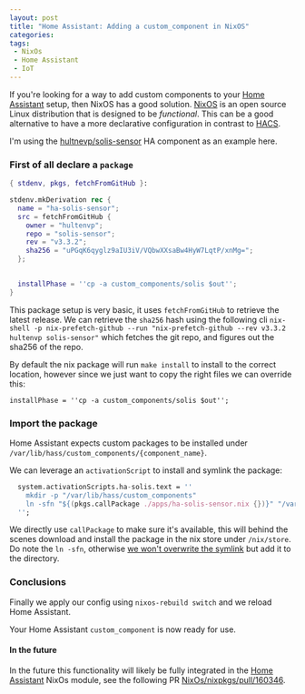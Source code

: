 ```yaml
---
layout: post
title: "Home Assistant: Adding a custom_component in NixOS"
categories: 
tags:
 - NixOs
 - Home Assistant
 - IoT
---
```


If you're looking for a way to add custom components to your [Home Assistant](https://home-assistant.io/) setup, then NixOS has a good solution. [NixOS](https://nixos.org) is an open source Linux distribution that is designed to be _functional_. This can be a good alternative to have a more declarative configuration in contrast to [HACS](https://hacs.xyz/). 

I'm using the [hultnevp/solis-sensor](https://github.com/hultenvp/solis-sensor) HA component as an example here.

### First of all declare a `package`

```nix
{ stdenv, pkgs, fetchFromGitHub }:

stdenv.mkDerivation rec {
  name = "ha-solis-sensor";
  src = fetchFromGitHub {
    owner = "hultenvp";
    repo = "solis-sensor";
    rev = "v3.3.2";
    sha256 = "uPGqK6qyglz9aIU3iV/VQbwXXsaBw4HyW7LqtP/xnMg=";
  };

  
  installPhase = ''cp -a custom_components/solis $out'';
}
```

This package setup is very basic, it uses `fetchFromGitHub` to retrieve the latest release. We can retrieve the `sha256` hash using the following cli `nix-shell -p nix-prefetch-github --run "nix-prefetch-github --rev v3.3.2 hultenvp solis-sensor"` which fetches the git repo, and figures out the sha256 of the repo. 

By default the nix package will run `make install` to install to the correct location, however since we just want to copy the right files we can override this: 

`installPhase = ''cp -a custom_components/solis $out'';`

### Import the package

Home Assistant expects custom packages to be installed under `/var/lib/hass/custom_components/{component_name}`. 

We can leverage an `activationScript` to install and symlink the package:

```nix
  system.activationScripts.ha-solis.text = ''
    mkdir -p "/var/lib/hass/custom_components"
    ln -sfn "${(pkgs.callPackage ./apps/ha-solis-sensor.nix {})}" "/var/lib/hass/custom_components/solis"
  '';  
```

We directly use `callPackage` to make sure it's available, this will behind the scenes download and install the package in the nix store under `/nix/store`. Do note the `ln -sfn`, otherwise [we won't overwrite the symlink](https://unix.stackexchange.com/questions/207294/create-symlink-overwrite-if-one-exists/207296#207296) but add it to the directory.

### Conclusions 

Finally we apply our config using `nixos-rebuild switch` and we reload Home Assistant. 

Your Home Assistant `custom_component` is now ready for use. 

#### In the future

In the future this functionality will likely be fully integrated in the [Home Assistant](https://search.nixos.org/options?channel=22.11&from=0&size=50&sort=relevance&type=packages&query=home-assistant) NixOs module, see the following PR [NixOs/nixpkgs/pull/160346](https://github.com/NixOS/nixpkgs/pull/160346).